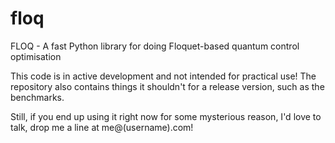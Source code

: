 # floq
FLOQ - A fast Python library for doing Floquet-based quantum control optimisation

This code is in active development and not intended for practical use! The repository also contains things it shouldn't for a release version, such as the benchmarks.

Still, if you end up using it right now for some mysterious reason, I'd love to talk, drop me a line at me@(username).com!